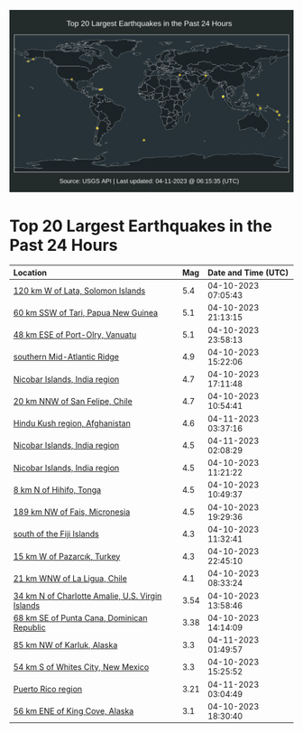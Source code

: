![Map](./map.png)

# Top 20 Largest Earthquakes in the Past 24 Hours

| Location | Mag | Date and Time (UTC) |
|:---|:---|:---|
| [120 km W of Lata, Solomon Islands](https://earthquake.usgs.gov/earthquakes/eventpage/us6000k38k) | 5.4 | 04-10-2023 07:05:43 |
| [60 km SSW of Tari, Papua New Guinea](https://earthquake.usgs.gov/earthquakes/eventpage/us6000k3cj) | 5.1 | 04-10-2023 21:13:15 |
| [48 km ESE of Port-Olry, Vanuatu](https://earthquake.usgs.gov/earthquakes/eventpage/us6000k3ds) | 5.1 | 04-10-2023 23:58:13 |
| [southern Mid-Atlantic Ridge](https://earthquake.usgs.gov/earthquakes/eventpage/us6000k3ar) | 4.9 | 04-10-2023 15:22:06 |
| [Nicobar Islands, India region](https://earthquake.usgs.gov/earthquakes/eventpage/us6000k3b7) | 4.7 | 04-10-2023 17:11:48 |
| [20 km NNW of San Felipe, Chile](https://earthquake.usgs.gov/earthquakes/eventpage/us6000k39b) | 4.7 | 04-10-2023 10:54:41 |
| [Hindu Kush region, Afghanistan](https://earthquake.usgs.gov/earthquakes/eventpage/us6000k3ez) | 4.6 | 04-11-2023 03:37:16 |
| [Nicobar Islands, India region](https://earthquake.usgs.gov/earthquakes/eventpage/us6000k3eg) | 4.5 | 04-11-2023 02:08:29 |
| [Nicobar Islands, India region](https://earthquake.usgs.gov/earthquakes/eventpage/us6000k39m) | 4.5 | 04-10-2023 11:21:22 |
| [8 km N of Hihifo, Tonga](https://earthquake.usgs.gov/earthquakes/eventpage/us6000k39c) | 4.5 | 04-10-2023 10:49:37 |
| [189 km NW of Fais, Micronesia](https://earthquake.usgs.gov/earthquakes/eventpage/us6000k3bw) | 4.5 | 04-10-2023 19:29:36 |
| [south of the Fiji Islands](https://earthquake.usgs.gov/earthquakes/eventpage/us6000k39l) | 4.3 | 04-10-2023 11:32:41 |
| [15 km W of Pazarcık, Turkey](https://earthquake.usgs.gov/earthquakes/eventpage/us6000k3dd) | 4.3 | 04-10-2023 22:45:10 |
| [21 km WNW of La Ligua, Chile](https://earthquake.usgs.gov/earthquakes/eventpage/us6000k38q) | 4.1 | 04-10-2023 08:33:24 |
| [34 km N of Charlotte Amalie, U.S. Virgin Islands](https://earthquake.usgs.gov/earthquakes/eventpage/pr2023100001) | 3.54 | 04-10-2023 13:58:46 |
| [68 km SE of Punta Cana, Dominican Republic](https://earthquake.usgs.gov/earthquakes/eventpage/pr71403718) | 3.38 | 04-10-2023 14:14:09 |
| [85 km NW of Karluk, Alaska](https://earthquake.usgs.gov/earthquakes/eventpage/ak0234n26404) | 3.3 | 04-11-2023 01:49:57 |
| [54 km S of Whites City, New Mexico](https://earthquake.usgs.gov/earthquakes/eventpage/tx2023habk) | 3.3 | 04-10-2023 15:25:52 |
| [Puerto Rico region](https://earthquake.usgs.gov/earthquakes/eventpage/pr71403908) | 3.21 | 04-11-2023 03:04:49 |
| [56 km ENE of King Cove, Alaska](https://earthquake.usgs.gov/earthquakes/eventpage/us6000k3bg) | 3.1 | 04-10-2023 18:30:40 |
